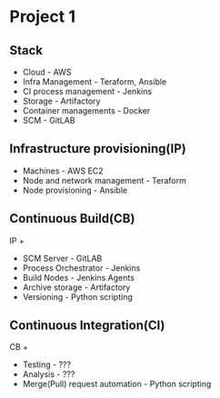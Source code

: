 # Project 1

## Stack
- Cloud - AWS
- Infra Management - Teraform, Ansible
- CI process management - Jenkins
- Storage - Artifactory
- Container managements - Docker
- SCM - GitLAB

## Infrastructure provisioning(IP)
- Machines - AWS EC2
- Node and network management - Teraform
- Node provisioning - Ansible

## Continuous Build(CB)
IP +
- SCM Server - GitLAB
- Process Orchestrator - Jenkins
- Build Nodes - Jenkins Agents
- Archive storage - Artifactory
- Versioning - Python scripting

## Continuous Integration(CI)
CB +
- Testing - ???
- Analysis - ???
- Merge(Pull) request automation - Python scripting